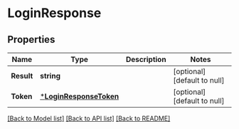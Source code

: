 # LoginResponse

## Properties

Name | Type | Description | Notes
------------ | ------------- | ------------- | -------------
**Result** | **string** |  | [optional] [default to null]
**Token** | [***LoginResponseToken**](LoginResponse_token.md) |  | [optional] [default to null]

[[Back to Model list]](../README.md#documentation-for-models) [[Back to API list]](../README.md#documentation-for-api-endpoints) [[Back to README]](../README.md)

